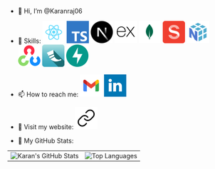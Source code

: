 - 👋 Hi, I’m @Karanraj06

- 💞️ Skills:
  [![React](/assets/react.svg)](https://react.dev/)
  [![TypeScript](/assets/typescript.svg)](https://www.typescriptlang.org/)
  [![Next.js](/assets/nextjs.svg)](https://nextjs.org/)
  [![Express.js](/assets/expressjs.svg)](https://expressjs.com/)
  [![MongoDB](/assets/mongodb.svg)](https://www.mongodb.com/)
  [![Sanity.io](/assets/sanity.svg)](https://www.sanity.io/)
  [![NumPy](/assets/numpy.svg)](https://numpy.org/)
  [![OpenCV](/assets/opencv.svg)](https://opencv.org/)
  [![Flask](/assets/flask.svg)](https://flask.palletsprojects.com/)
  [![FastAPI](/assets/fastapi.svg)](https://fastapi.tiangolo.com/)

- 📫 How to reach me:
  [![Gmail](/assets/gmail.svg)](mailto:karanrajmehta06@gmail.com)
  [![LinkedIn](/assets/linkedin.svg)](https://www.linkedin.com/in/karanraj06/)

- 🌱 Visit my website:
  [![Link](/assets/link.svg)](https://www.karanraj.me/)

- 👀 My GitHub Stats:
<table align="center">
    <tr>
        <td><img src="https://github-readme-stats.vercel.app/api?username=Karanraj06&count_private=true&show_icons=true" alt="Karan's GitHub Stats" height=200/></td>
        <td><img src="https://github-readme-stats.vercel.app/api/top-langs/?username=Karanraj06&layout=compact" alt="Top Languages" height=200 /></td>
    </tr>
</table>
